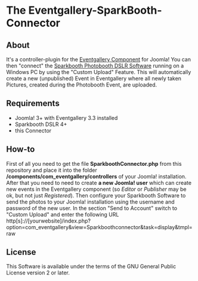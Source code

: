 The Eventgallery-SparkBooth-Connector
=================================

## About
It's a controller-plugin for the [Eventgallery Component](http://www.svenbluege.de/joomla-event-gallery) for Joomla!
You can then "connect" the [Sparkbooth Photobooth DSLR Software](http://sparkbooth.com/dslr-photobooth/) running on a Windows PC by using the "Custom Upload" Feature. This will automatically create a new (unpublished) Event in Eventgallery where all newly taken Pictures, created during the Photobooth Event, are uploaded.

## Requirements
* Joomla! 3+ with Eventgallery 3.3 installed
* Sparkbooth DSLR 4+
* this Connector

## How-to

First of all you need to get the file **SparkboothConnector.php** from this repository and place it into the folder **/components/com_eventgallery/controllers** of your Joomla! installation. 
After that you need to need to create **a new Joomla! user** which can create new events in the Eventgallery component (so *Editor* or *Publisher* may be ok, but not just *Registered*).
Then configure your Sparkbooth Software to send the photos to your Joomla! installation using the username and password of the new user.
In the section "Send to Account" switch to "Custom Upload" and enter the following URL http[s]://[yourwebsite]/index.php?option=com_eventgallery&view=Sparkboothconnector&task=display&tmpl=raw


## License
This Software is available under the terms of the GNU General Public License version 2 or later.
